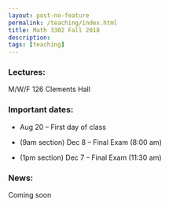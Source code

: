 ```yaml
---
layout: post-no-feature
permalink: /teaching/index.html
title: Math 3302 Fall 2018
description: 
tags: [teaching]
---
```



### Lectures: 

M/W/F 126 Clements Hall



### Important dates:

* Aug 20 – First day of class

* (9am section) Dec 8 – Final Exam (8:00 am)

* (1pm section) Dec 7 – Final Exam (11:30 am)

### News:

Coming soon











